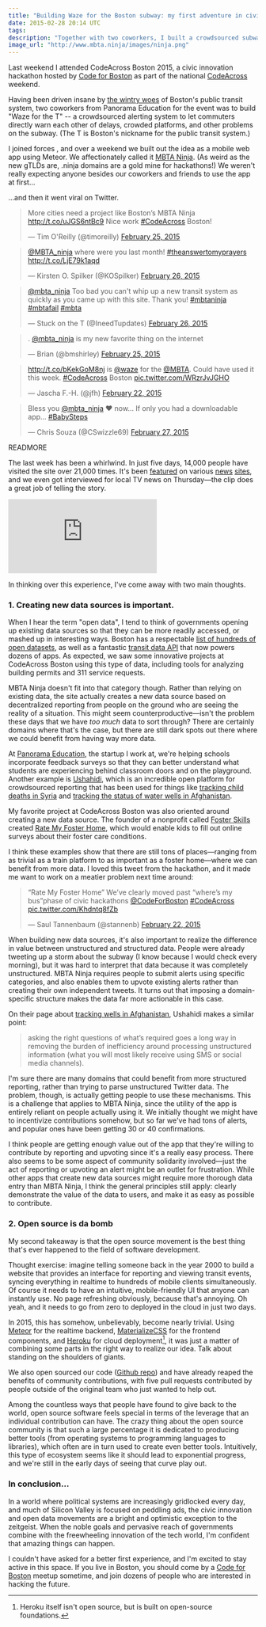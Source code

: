 ```yaml
---
title: "Building Waze for the Boston subway: my first adventure in civic hacking"
date: 2015-02-28 20:14 UTC
tags:
description: "Together with two coworkers, I built a crowdsourced subway alerting app called MBTA Ninja. We weren't really expecting anyone besides our coworkers and friends to use the app at first...and then it went viral on Twitter."
image_url: "http://www.mbta.ninja/images/ninja.png"
---
```


Last weekend I attended CodeAcross Boston 2015, a civic innovation hackathon hosted by [Code for Boston](http://www.codeforboston.org/) as part of the national [CodeAcross](http://www.codeforamerica.org/events/codeacross-2015/) weekend.

Having been driven insane by [the wintry woes](http://www.bostonglobe.com/news/bigpicture/2015/02/23/wintry-woes-for-mbta/UFasXMvGjJnzmfYTF2WMAI/story.html?comments=all&sort=NEWEST_CREATE_DT) of Boston's public transit system, two coworkers from Panorama Education for the event was to build "Waze for the T" -- a crowdsourced alerting system to let commuters directly warn each other of delays, crowded platforms, and other problems on the subway. (The T is Boston's nickname for the public transit system.)

I joined forces , and over a weekend we built out the idea as a mobile web app using Meteor. We affectionately called it [MBTA Ninja](http://mbta.ninja). (As weird as the new gTLDs are, .ninja domains are a gold mine for hackathons!) We weren't really expecting anyone besides our coworkers and friends to use the app at first...

...and then it went viral on Twitter.

<blockquote class="twitter-tweet" data-cards="hidden" lang="en"><p>More cities need a project like Boston’s MBTA Ninja <a href="http://t.co/uJGS6ntBc9">http://t.co/uJGS6ntBc9</a> Nice work <a href="https://twitter.com/hashtag/CodeAcross?src=hash">#CodeAcross</a> Boston!</p>&mdash; Tim O&#39;Reilly (@timoreilly) <a href="https://twitter.com/timoreilly/status/570680232568614912">February 25, 2015</a></blockquote>
<script async src="//platform.twitter.com/widgets.js" charset="utf-8"></script>

<blockquote class="twitter-tweet" lang="en"><p><a href="https://twitter.com/mbta_ninja">@MBTA_ninja</a> where were you last month! <a href="https://twitter.com/hashtag/theanswertomyprayers?src=hash">#theanswertomyprayers</a> <a href="http://t.co/LjE79k1aqd">http://t.co/LjE79k1aqd</a></p>&mdash; Kirsten O. Spilker (@KOSpilker) <a href="https://twitter.com/KOSpilker/status/570977014745841664">February 26, 2015</a></blockquote>
<script async src="//platform.twitter.com/widgets.js" charset="utf-8"></script>

<blockquote class="twitter-tweet" lang="en"><p><a href="https://twitter.com/mbta_ninja">@mbta_ninja</a> Too bad you can&#39;t whip up a new transit system as quickly as you came up with this site. Thank you! <a href="https://twitter.com/hashtag/mbtaninja?src=hash">#mbtaninja</a> <a href="https://twitter.com/hashtag/mbtafail?src=hash">#mbtafail</a> <a href="https://twitter.com/hashtag/mbta?src=hash">#mbta</a></p>&mdash; Stuck on the T (@IneedTupdates) <a href="https://twitter.com/IneedTupdates/status/571095606728515584">February 26, 2015</a></blockquote>
<script async src="//platform.twitter.com/widgets.js" charset="utf-8"></script>

<blockquote class="twitter-tweet" lang="en"><p>. <a href="https://twitter.com/mbta_ninja">@mbta_ninja</a> is my new favorite thing on the internet</p>&mdash; Brian (@bmshirley) <a href="https://twitter.com/bmshirley/status/570615560070963200">February 25, 2015</a></blockquote>
<script async src="//platform.twitter.com/widgets.js" charset="utf-8"></script>

<blockquote class="twitter-tweet" data-cards="hidden" lang="en"><p><a href="http://t.co/bKekGoM8nj">http://t.co/bKekGoM8nj</a> is <a href="https://twitter.com/waze">@waze</a> for the <a href="https://twitter.com/MBTA">@MBTA</a>. Could have used it this week. <a href="https://twitter.com/hashtag/CodeAcross?src=hash">#CodeAcross</a> Boston <a href="http://t.co/WRzrJvJGHO">pic.twitter.com/WRzrJvJGHO</a></p>&mdash; Jascha F.-H. (@jfh) <a href="https://twitter.com/jfh/status/569561220375814144">February 22, 2015</a></blockquote>
<script async src="//platform.twitter.com/widgets.js" charset="utf-8"></script>

<blockquote class="twitter-tweet" lang="en"><p>Bless you <a href="https://twitter.com/mbta_ninja">@mbta_ninja</a> ❤ now... If only you had a downloadable app... <a href="https://twitter.com/hashtag/BabySteps?src=hash">#BabySteps</a></p>&mdash; Chris Souza (@CSwizzle69) <a href="https://twitter.com/CSwizzle69/status/571313319447023616">February 27, 2015</a></blockquote>
<script async src="//platform.twitter.com/widgets.js" charset="utf-8"></script>

READMORE

The last week has been a whirlwind. In just five days, 14,000 people have visited the site over 21,000 times. It's been [featured](http://www.betaboston.com/news/2015/02/24/like-a-waze-for-the-t-mbta-ninja-lets-bostonians-crowdsource-trouble-on-their-commute/) on various [news](http://bostinno.streetwise.co/2015/02/25/t-schedule-update-mbta-ninja-provides-subway-service-information/?utm_content=bufferd1bd4&utm_medium=social&utm_source=facebook.com&utm_campaign=buffer) [sites](http://www.bostonherald.com/news_opinion/local_coverage/2015/02/new_websites_offer_live_mbta_monitoring_tools), and we even got interviewed for local TV news on Thursday—the clip does a great job of telling the story.

<div class="iframe-container">
  <iframe class='video' scrolling='no' frameborder='0' src='https://screen.yahoo.com/commuters-mbta-ninja-help-other-232000334.html?format=embed' allowfullscreen='true' mozallowfullscreen='true' webkitallowfullscreen='true' allowtransparency='true'></iframe>
</div>

In thinking over this experience, I've come away with two main thoughts.

### 1. Creating new data sources is important.

When I hear the term "open data", I tend to think of governments opening up existing data sources so that they can be more readily accessed, or mashed up in interesting ways. Boston has a respectable [list of hundreds of open datasets](https://data.cityofboston.gov), as well as a fantastic [transit data API](http://realtime.mbta.com/portal) that now powers dozens of apps. As expected, we saw some innovative projects at CodeAcross Boston using this type of data, including tools for analyzing building permits and 311 service requests.

MBTA Ninja doesn't fit into that category though. Rather than relying on existing data, the site actually creates a new data source based on decentralized reporting from people on the ground who are seeing the reality of a situation. This might seem counterproductive—isn't the problem these days that we have _too much_ data to sort through? There are certainly domains where that's the case, but there are still dark spots out there where we could benefit from having way more data.

At [Panorama Education](http://panoramaed.com), the startup I work at, we're helping schools incorporate feedback surveys so that they can better understand what students are experiencing behind classroom doors and on the playground. Another example is [Ushahidi](http://www.ushahidi.com/product/ushahidi/), which is an incredible open platform for crowdsourced reporting that has been used for things like [tracking child deaths in Syria](http://www.ushahidi.com/2015/02/23/story-syria-tracker-child-killing-trends-syria/) and [tracking the status of water wells in Afghanistan](http://www.ushahidi.com/2012/06/25/watertracker/).

My favorite project at CodeAcross Boston was also oriented around creating a new data source. The founder of a nonprofit called [Foster Skills](http://www.fosterskills.org/) created [Rate My Foster Home](http://ratemyfosterhome.com/), which would enable kids to fill out online surveys about their foster care conditions.

I think these examples show that there are still tons of places—ranging from as trivial as a train platform to as important as a foster home—where we can benefit from more data. I loved this tweet from the hackathon, and it made me want to work on a meatier problem next time around:

<blockquote class="twitter-tweet" data-cards="hidden" lang="en"><p>“Rate My Foster Home” We’ve clearly moved past “where’s my bus”phase of civic hackathons <a href="https://twitter.com/CodeForBoston">@CodeForBoston</a> <a href="https://twitter.com/hashtag/CodeAcross?src=hash">#CodeAcross</a> <a href="http://t.co/Khdntq8fZb">pic.twitter.com/Khdntq8fZb</a></p>&mdash; Saul Tannenbaum (@stannenb) <a href="https://twitter.com/stannenb/status/569556037872844800">February 22, 2015</a></blockquote>
<script async src="//platform.twitter.com/widgets.js" charset="utf-8"></script>

When building new data sources, it's also important to realize the difference in value between unstructured and structured data. People were already tweeting up a storm about the subway (I know because I would check every morning), but it was hard to interpret that data because it was completely unstructured. MBTA Ninja requires people to submit alerts using specific categories, and also enables them to upvote existing alerts rather than creating their own independent tweets. It turns out that imposing a domain-specific structure makes the data far more actionable in this case.

On their page about [tracking wells in Afghanistan](http://www.ushahidi.com/2012/06/25/watertracker/), Ushahidi makes a similar point:

> asking the right questions of what’s required goes a long way in removing the burden of inefficiency around processing unstructured information (what you will most likely receive using SMS or social media channels).

I'm sure there are many domains that could benefit from more structured reporting, rather than trying to parse unstructured Twitter data. The problem, though, is actually getting people to use these mechanisms. This is a challenge that applies to MBTA Ninja, since the utility of the app is entirely reliant on people actually using it. We initially thought we might have to incentivize contributions somehow, but so far we've had tons of alerts, and popular ones have been getting 30 or 40 confirmations.

I think people are getting enough value out of the app that they're willing to contribute by reporting and upvoting since it's a really easy process. There also seems to be some aspect of community solidarity involved—just the act of reporting or upvoting an alert might be an outlet for frustration. While other apps that create new data sources might require more thorough data entry than MBTA Ninja, I think the general principles still apply: clearly demonstrate the value of the data to users, and make it as easy as possible to contribute.

### 2. Open source is da bomb

My second takeaway is that the open source movement is the best thing that's ever happened to the field of software development.

Thought exercise: imagine telling someone back in the year 2000 to build a website that provides an interface for reporting and viewing transit events, syncing everything in realtime to hundreds of mobile clients simultaneously. Of course it needs to have an intuitive, mobile-friendly UI that anyone can instantly use. No page refreshing obviously, because that's annoying. Oh yeah, and it needs to go from zero to deployed in the cloud in just two days.

In 2015, this has somehow, unbelievably, become nearly trivial. Using [Meteor](https://www.meteor.com/) for the realtime backend, [MaterializeCSS](http://materializecss.com/) for the frontend components, and [Heroku](http://heroku.com) for cloud deployment[^1], it was just a matter of combining some parts in the right way to realize our idea. Talk about standing on the shoulders of giants.

[^1]: Heroku itself isn't open source, but is built on open-source foundations.

We also open sourced our code ([Github repo](https://github.com/davidlago/mbta-ninja)) and have already reaped the benefits of community contributions, with five pull requests contributed by people outside of the original team who just wanted to help out.

Among the countless ways that people have found to give back to the world, open source software feels special in terms of the leverage that an individual contribution can have. The crazy thing about the open source community is that such a large percentage it is dedicated to producing better tools (from operating systems to programming languages to libraries), which often are in turn used to create even better tools. Intuitively, this type of ecosystem seems like it should lead to exponential progress, and we're still in the early days of seeing that curve play out.

### In conclusion...

In a world where political systems are increasingly gridlocked every day, and much of Silicon Valley is focused on peddling ads, the civic innovation and open data movements are a bright and optimistic exception to the zeitgeist. When the noble goals and pervasive reach of governments combine with the freewheeling innovation of the tech world, I'm confident that amazing things can happen.

I couldn't have asked for a better first experience, and I'm excited to stay active in this space. If you live in Boston, you should come by a [Code for Boston](http://www.meetup.com/Code-for-Boston/) meetup sometime, and join dozens of people who are interested in hacking the future.
